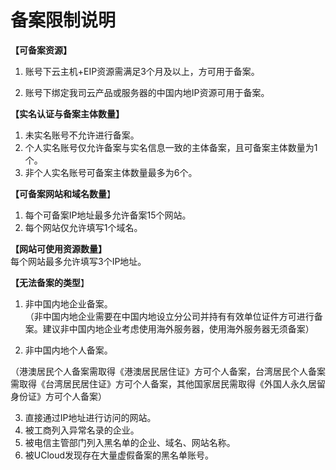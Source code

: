 

# 备案限制说明

**【可备案资源】**  
1. 账号下云主机+EIP资源需满足3个月及以上，方可用于备案。

2. 账号下绑定我司云产品或服务器的中国内地IP资源可用于备案。

**【实名认证与备案主体数量】**  
1. 未实名账号不允许进行备案。  
2. 个人实名账号仅允许备案与实名信息一致的主体备案，且可备案主体数量为1个。  
3. 非个人实名账号可备案主体数量最多为6个。  

**【可备案网站和域名数量**】  
1. 每个可备案IP地址最多允许备案15个网站。  
2. 每个网站仅允许填写1个域名。  

**【网站可使用资源数量】**  
每个网站最多允许填写3个IP地址。   

**【无法备案的类型**】  
1. 非中国内地企业备案。  
（非中国内地企业需要在中国内地设立分公司并持有有效单位证件方可进行备案。建议非中国内地企业考虑使用海外服务器，使用海外服务器无须备案）  

2. 非中国内地个人备案。

（港澳居民个人备案需取得《港澳居民居住证》方可个人备案，台湾居民个人备案需取得《台湾居民居住证》方可个人备案，其他国家居民需取得《外国人永久居留身份证》方可个人备案）

3. 直接通过IP地址进行访问的网站。  
4. 被工商列入异常名录的企业。  
5. 被电信主管部门列入黑名单的企业、域名、网站名称。  
6. 被UCloud发现存在大量虚假备案的黑名单账号。
